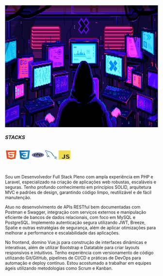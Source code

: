 <div style="display: inline_block"><br>
  <img align="center" alt="" height="400px" width="1000px" src="https://github.com/r4mpo/r4mpo/blob/main/programming.webp">
</div>
<h3><em>STACKS</em></h3>
<div style="display: inline_block"><br>
    <img align="center" alt="Erick-HTML" height="30" width="40" src="https://raw.githubusercontent.com/devicons/devicon/master/icons/html5/html5-original.svg">
    <img align="center" alt="Erick-CSS" height="30" width="40" src="https://raw.githubusercontent.com/devicons/devicon/master/icons/css3/css3-original.svg">
    <img align="center" alt="Erick-PHP" height="30" width="40" src="https://raw.githubusercontent.com/devicons/devicon/master/icons/php/php-original.svg">
    <img align="center" alt="Erick-SQL" height="30" width="40" src="https://raw.githubusercontent.com/devicons/devicon/master/icons/mysql/mysql-original.svg">
    <img align="center" alt="Erick-JS" height="30" width="40" src="https://raw.githubusercontent.com/devicons/devicon/master/icons/javascript/javascript-original.svg">
  </div><br><br>

Sou um Desenvolvedor Full Stack Pleno com ampla experiência em PHP e Laravel, especializado na criação de aplicações web robustas, escaláveis e seguras. Tenho profundo conhecimento em princípios SOLID, arquitetura MVC e padrões de design, garantindo código limpo, reutilizável e de fácil manutenção.

Atuo no desenvolvimento de APIs RESTful bem documentadas com Postman e Swagger, integração com serviços externos e manipulação eficiente de bancos de dados relacionais, com foco em MySQL e PostgreSQL. Implemento autenticação segura utilizando JWT, Breeze, Spatie e outras estratégias de segurança, além de aplicar otimizações para melhorar a performance e escalabilidade das aplicações.

No frontend, domino Vue.js para construção de interfaces dinâmicas e interativas, além de utilizar Bootstrap e Datatable para criar layouts responsivos e intuitivos. Tenho experiência com versionamento de código utilizando Git/GitHub, pipelines de CI/CD e práticas de DevOps para automação e deploy contínuo. Estou acostumado a trabalhar em equipes ágeis utilizando metodologias como Scrum e Kanban.
